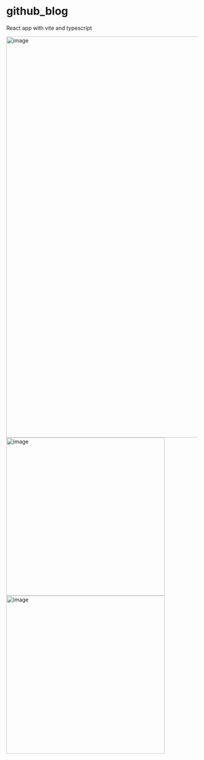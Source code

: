 # github_blog
React app with vite and typescript

<img width="1058" alt="image" src="https://user-images.githubusercontent.com/52054459/197015834-027fd419-6c7a-4302-9eb6-c704c1408141.png">

<img width="417" alt="image" src="https://user-images.githubusercontent.com/52054459/197015415-24c6ad9e-f9c2-4cf7-b71c-0a20b6dae51a.png">

<img width="417" alt="image" src="https://user-images.githubusercontent.com/52054459/197015543-008382e1-1f45-4969-9d5a-7748a40656ae.png">
